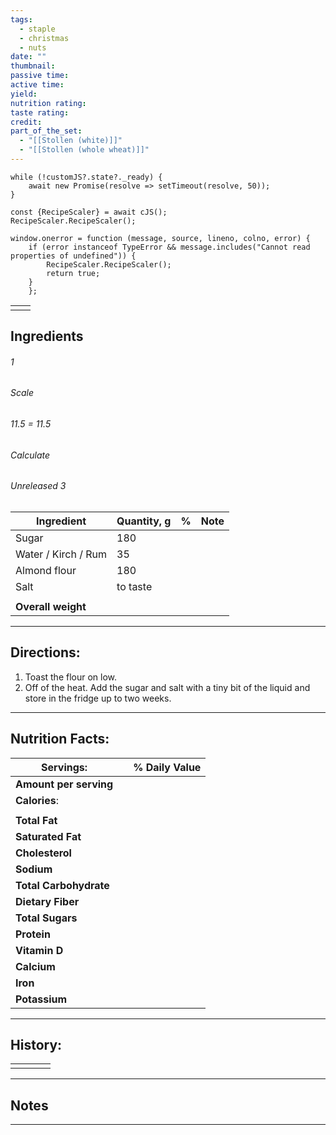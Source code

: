```yaml
---
tags:
  - staple
  - christmas
  - nuts
date: ""
thumbnail: 
passive time: 
active time: 
yield: 
nutrition rating: 
taste rating: 
credit: 
part_of_the_set:
  - "[[Stollen (white)]]"
  - "[[Stollen (whole wheat)]]"
---
```

```dataviewjs
while (!customJS?.state?._ready) { 
	await new Promise(resolve => setTimeout(resolve, 50)); 
} 

const {RecipeScaler} = await cJS();
RecipeScaler.RecipeScaler();

window.onerror = function (message, source, lineno, colno, error) {
	if (error instanceof TypeError && message.includes("Cannot read properties of undefined")) {
		RecipeScaler.RecipeScaler();
		return true;
	}
    };
```

|     |     |
| --- | --- |
|     |     |


## Ingredients

###### 1
###### Scale
###### 11.5 = 11.5
###### Calculate
###### Unreleased 3

| Ingredient          | Quantity, g | %   | Note |
| ------------------- | ----------- | --- | ---- |
| Sugar               | 180         |     |      |
| Water / Kirch / Rum | 35          |     |      |
| Almond flour        | 180         |     |      |
| Salt                | to taste    |     |      |
|                     |             |     |      |
| **Overall weight**  |             |     |      |




---
## Directions:

1. Toast the flour on low.
2. Off of the heat. Add the sugar and salt with a tiny bit of the liquid and store in the fridge up to two weeks.


---
## Nutrition Facts:

| **Servings:**          |       | % Daily Value |
| ---------------------- | ----- | ------------- |
| **Amount per serving** |       |               |
| **Calories**:          |       |               |
|                        |       |               |
| **Total Fat**          |       |               |
| **Saturated Fat**      |       |               |
| **Cholesterol**        |       |               |
| **Sodium**             |       |               |
| **Total Carbohydrate** |       |               |
| **Dietary Fiber**      |       |               |
| **Total Sugars**       |       |               |
| **Protein**            |       |               |
| **Vitamin D**          |       |               |
| **Calcium**            |       |               |
| **Iron**               |       |               |
| **Potassium**          |       |               |

---
## History:

|     |                   |                   |                   |
| --- | ----------------- | ----------------- | ----------------- |
|     |                   |                   |                   |


---
## Notes


>

---



